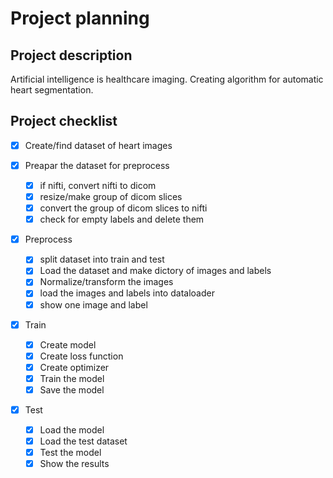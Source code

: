# Project planning

## Project description

Artificial intelligence is healthcare imaging. Creating algorithm for automatic heart segmentation.

## Project checklist

- [x] Create/find dataset of heart images

- [x] Preapar the dataset for preprocess
  - [x] if nifti, convert nifti to dicom
  - [x] resize/make group of dicom slices
  - [x] convert the group of dicom slices to nifti
  - [x] check for empty labels and delete them

- [x] Preprocess
  - [x] split dataset into train and test
  - [x] Load the dataset and make dictory of images and labels
  - [x] Normalize/transform the images
  - [x] load the images and labels into dataloader
  - [x] show one image and label

- [x] Train
  - [x] Create model
  - [x] Create loss function
  - [x] Create optimizer
  - [x] Train the model
  - [x] Save the model

- [x] Test
  - [x] Load the model
  - [x] Load the test dataset
  - [x] Test the model
  - [x] Show the results
